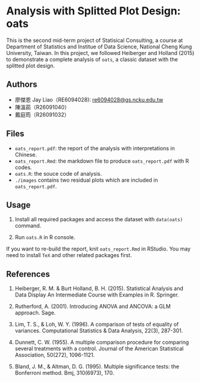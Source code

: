 # Analysis with Splitted Plot Design: oats

This is the second mid-term project of Statisical Consulting, a course at Department of Statistics and Institue of Data Science, National Cheng Kung University, Taiwan. In this project, we followed Heiberger and Holland (2015) to demonstrate a complete analysis of `oats`, a classic dataset with the splitted plot design.

## Authors

- 廖傑恩 Jay Liao（RE6094028): re6094028@gs.ncku.edu.tw
- 陳溫茹（R26091040）
- 戴庭筠（R26091032）

## Files

- `oats_report.pdf`: the report of the analysis with interpretations in Chinese.
- `oats_report.Rmd`: the markdown file to produce `oats_report.pdf` with R codes.
- `oats.R`: the souce code of analysis.
- `./images` contains two residual plots which are included in `oats_report.pdf`.

## Usage

1. Install all required packages and access the dataset with `data(oats)` command. 

2. Run `oats.R` in R console.

If you want to re-build the report, knit `oats_report.Rmd` in RStudio. You may need to install `TeX` and other related packages first.

## References

1. Heiberger, R. M. & Burt Holland, B. H. (2015). Statistical Analysis and Data Display An Intermediate Course with Examples in R. Springer. 

2. Rutherford, A. (2001). Introducing ANOVA and ANCOVA: a GLM approach. Sage.

3. Lim, T. S., & Loh, W. Y. (1996). A comparison of tests of equality of variances. Computational Statistics & Data Analysis, 22(3), 287-301.

4. Dunnett, C. W. (1955). A multiple comparison procedure for comparing several treatments with a control. Journal of the American Statistical Association, 50(272), 1096-1121.

5. Bland, J. M., & Altman, D. G. (1995). Multiple significance tests: the Bonferroni method. Bmj, 310(6973), 170.
